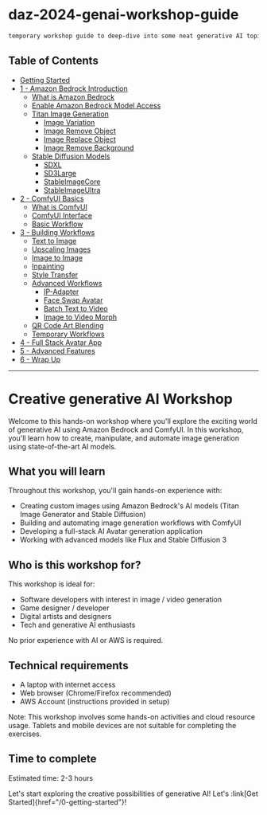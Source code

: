 # daz-2024-genai-workshop-guide
```bash
temporary workshop guide to deep-dive into some neat generative AI topics.
```

## Table of Contents
- [Getting Started](0_getting_started/README.md)
- [1 - Amazon Bedrock Introduction](1_bedrock_introduction/README.md)
    - [What is Amazon Bedrock](1_bedrock_introduction/0_bedrock/README.md)
    - [Enable Amazon Bedrock Model Access](1_bedrock_introduction/1_model_access/README.md)
    - [Titan Image Generation](1_bedrock_introduction/2_image_generation/README.md)
        - [Image Variation](1_bedrock_introduction/2_image_generation/2_1_image_variation/README.md)
        - [Image Remove Object](1_bedrock_introduction/2_image_generation/2_2_image_remove_object/README.md)
        - [Image Replace Object](1_bedrock_introduction/2_image_generation/2_3_image_replace_object/README.md)
        - [Image Remove Background](1_bedrock_introduction/2_image_generation/2_4_image_remove_background/README.md)
    - [Stable Diffusion Models](1_bedrock_introduction/3_image_generation_sd/README.md)
        - [SDXL](1_bedrock_introduction/3_image_generation_sd/3_1_SDXL/README.md)
        - [SD3Large](1_bedrock_introduction/3_image_generation_sd/3_2_SD3Large/README.md)
        - [StableImageCore](1_bedrock_introduction/3_image_generation_sd/3_3_StableImageCore/README.md)
        - [StableImageUltra](1_bedrock_introduction/3_image_generation_sd/3_4_StableImageUltra/README.md)
- [2 - ComfyUI Basics](2_comfyui_basics/README.md)
    - [What is ComfyUI](2_comfyui_basics/0_comfyui/README.md)
    - [ComfyUI Interface](2_comfyui_basics/1_ui/README.md)
    - [Basic Workflow](2_comfyui_basics/2_basic_workflow/README.md)
- [3 - Building Workflows](3_building_workflows/README.md)
    - [Text to Image](3_building_workflows/0_text_to_image/README.md)
    - [Upscaling Images](3_building_workflows/1_upscaling_images/README.md)
    - [Image to Image](3_building_workflows/2_image_to_image/README.md)
    - [Inpainting](3_building_workflows/3_inpainting/README.md)
    - [Style Transfer](3_building_workflows/4_style_transfer/README.md)
    - [Advanced Workflows](3_building_workflows/5_advanced_workflows/README.md)
        - [IP-Adapter](3_building_workflows/5_advanced_workflows/0_ipadapter/README.md)
        - [Face Swap Avatar](3_building_workflows/5_advanced_workflows/1_faceswap_avatar/README.md)
        - [Batch Text to Video](3_building_workflows/5_advanced_workflows/2_batch_text_to_video/README.md)
        - [Image to Video Morph](3_building_workflows/5_advanced_workflows/3_image_to_video_morph/README.md)
    - [QR Code Art Blending](3_building_workflows/5_qrcode_art_blending/README.md)
    - [Temporary Workflows](3_building_workflows/5_tmp_workflows/README.md)
- [4 - Full Stack Avatar App](4_full_stack_avatar_app/README.md)
- [5 - Advanced Features](5_advanced_features/README.md)
- [6 - Wrap Up](6_wrap_up/README.md)
  
  
---

# Creative generative AI Workshop

Welcome to this hands-on workshop where you'll explore the exciting world of generative AI using Amazon Bedrock and ComfyUI. In this workshop, you'll learn how to create, manipulate, and automate image generation using state-of-the-art AI models.

## What you will learn

Throughout this workshop, you'll gain hands-on experience with:
- Creating custom images using Amazon Bedrock's AI models (Titan Image Generator and Stable Diffusion)
- Building and automating image generation workflows with ComfyUI
- Developing a full-stack AI Avatar generation application
- Working with advanced models like Flux and Stable Diffusion 3

## Who is this workshop for?

This workshop is ideal for:
- Software developers with interest in image / video generation
- Game designer / developer
- Digital artists and designers
- Tech and generative AI enthusiasts

No prior experience with AI or AWS is required.

## Technical requirements

- A laptop with internet access
- Web browser (Chrome/Firefox recommended)
- AWS Account (instructions provided in setup)

Note: This workshop involves some hands-on activities and cloud resource usage. Tablets and mobile devices are not suitable for completing the exercises.

## Time to complete

Estimated time: 2-3 hours

Let's start exploring the creative possibilities of generative AI! Let's :link[Get Started]{href="/0-getting-started"}!